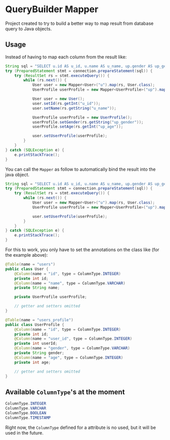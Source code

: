 # QueryBuilder Mapper
Project created to try to build a better way to map result from database query
to Java objects.

## Usage
Instead of having to map each column from the result like:
```java
String sql = "SELECT u.id AS u_id, u.name AS u_name, up.gender AS up_gender, up.age AS up_age FROM users u INNER JOIN users_profile up ON u.id = up.user_id WHERE u.id = 1"
try (PreparedStatement stmt = connection.prepareStatement(sql)) {
    try (ResultSet rs = stmt.executeQuery()) {
        while (rs.next()) {
            User user = new Mapper<User>("u").map(rs, User.class);
            UserProfile userProfile = new Mapper<UserProfile>("up").map(rs, UserProfile.class);

            User user = new User();
            user.setId(rs.getInt("u_id"));
            user.setName(rs.getString("u_name"));

            UserProfile userProfile = new UserProfile();
            userProfile.setGender(rs.getString("up_gender"));
            userProfile.setAge(rs.getInt("up_age"));

            user.setUserProfile(userProfile);
        }
    }
} catch (SQLException e) {
    e.printStackTrace();
}
```

You can call the `Mapper` as follow to automatically bind the result into the java object.
```java
String sql = "SELECT u.id AS u_id, u.name AS u_name, up.gender AS up_gender, up.age AS up_age FROM users u INNER JOIN users_profile up ON u.id = up.user_id WHERE u.id = 1"
try (PreparedStatement stmt = connection.prepareStatement(sql)) {
    try (ResultSet rs = stmt.executeQuery()) {
        while (rs.next()) {
            User user = new Mapper<User>("u").map(rs, User.class);
            UserProfile userProfile = new Mapper<UserProfile>("up").map(rs, UserProfile.class);

            user.setUserProfile(userProfile);
        }
    }
} catch (SQLException e) {
    e.printStackTrace();
}
```

For this to work, you only have to set the annotations on the class like (for the example above):
```java
@Table(name = "users")
public class User {
    @Column(name = "id", type = ColumnType.INTEGER)
    private int id;
    @Column(name = "name", type = ColumnType.VARCHAR)
    private String name;

    private UserProfile userProfile;

    // getter and setters omitted
}
```
```java
@Table(name = "users_profile")
public class UserProfile {
    @Column(name = "id", type = ColumnType.INTEGER)
    private int id;
    @Column(name = "user_id", type = ColumnType.INTEGER)
    private int userId;
    @Column(name = "gender", type = ColumnType.VARCHAR)
    private String gender;
    @Column(name = "age", type = ColumnType.INTEGER)
    private int age;

    // getter and setters omitted
}
```

## Available `ColumnType`'s at the moment
```java
ColumnType.INTEGER
ColumnType.VARCHAR
ColumnType.BOOLEAN
ColumnType.TIMESTAMP
```
Right now, the `ColumnType` defined for a attribute is no used, but it will be used in the future.
